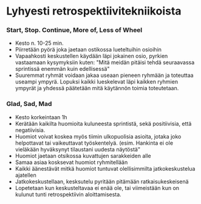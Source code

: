 # Lyhyesti retrospektiivitekniikoista

### Start, Stop. Continue, More of, Less of Wheel

- Kesto n. 10-25 min.
- Piirretään pyörä joka jaetaan ostikossa lueteltuihin osioihin
- Vapaahkosti keskustellen käydään läpi jokainen osio, pyrkien vastaamaan kysymyksiin kuten: "Mitä meidän pitäisi tehdä seuraavassa sprintissä enemmän kuin edellisessä"
- Suuremmat ryhmät voidaan jakaa useaan pieneen ryhmään ja toteuttaa useampi ympyrä. Lopuksi kaikki lueskelevat läpi kaikken ryhmien ympyrät ja yhdessä päätetään mitä käytännön toimia toteutetaan.


### Glad, Sad, Mad

- Kesto korkeintaan 1h
- Kerätään kaikilta huomioita kuluneesta sprintistä, sekä positiivisia, että negatiivisia.
- Huomiot voivat koskea myös tiimin ulkopuolisia asioita, jotaka joko helpottavat tai vaikeuttavat työskentelyä. (esim. Hankinta ei ole vieläkään hyväksynyt tilaustani uudesta näytöstä"
- Huomiot jaetaan otsikossa kuvattujen sarakkeiden alle
- Samaa asiaa kosksevat huomiot ryhmitellään
- Kaikki äänestävät mitkä huomiot tuntuvat olellisimmilta jatkokeskustelua ajatellen
- Jatkokeskustellaan, kesksutelu pyritään pitämään ratkaisukeskeisenä
- Lopetetaan kun keskusteltavaa ei enää ole, tai viimeistään kun on kulunut tunti retrospektiivin aloittamisesta.

